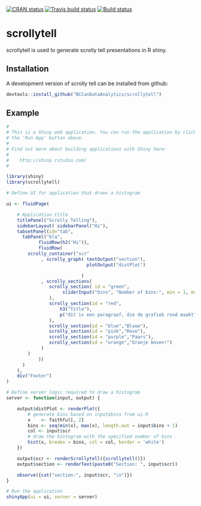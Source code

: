 
<!-- README.md is generated from README.Rmd. Please edit that file -->

[![CRAN
status](https://www.r-pkg.org/badges/version/scrollytell)](https://cran.r-project.org/package=scrollytell)
[![Travis build
status](https://travis-ci.org/statistiekcbs/scrollytell.svg?branch=master)](https://travis-ci.org/statistiekcbs/scrollytell)
[![Build
status](https://ci.appveyor.com/api/projects/status/hrkr0bi6y9svkcyi/branch/master?svg=true)](https://ci.appveyor.com/project/edwindj/scrollytell/branch/master)

# scrollytell

scrollytell is used to generate scrolly tell presentations in R shiny.

## Installation

A development version of scrolly tell can be installed from github:

``` r
devtools::install_github("BCCanDataAnalytics/scrollytell")
```

## Example

``` r
#
# This is a Shiny web application. You can run the application by clicking
# the 'Run App' button above.
#
# Find out more about building applications with Shiny here:
#
#    http://shiny.rstudio.com/
#

library(shiny)
library(scrollytell)

# Define UI for application that draws a histogram

ui <- fluidPage(

    # Application title
    titlePanel("Scrolly Telling"),
    sidebarLayout( sidebarPanel("Hi"),
    tabsetPanel(id="tab",
      tabPanel("bla",
            fluidRow(h2("Hi")),
            fluidRow(
        scrolly_container("scr"
             , scrolly_graph( textOutput("section"),
                              plotOutput("distPlot")

                            )
             , scrolly_sections(
                scrolly_section( id = "green",
                     sliderInput("bins", "Number of bins:", min = 1, max = 50, value = 30)
                ),
                scrolly_section(id = "red",
                    h3("Title"),
                    p("dit is een paragraaf, die de grafiek rood maakt")
                ),
                scrolly_section(id = "blue","Blauw"),
                scrolly_section(id = "pink","Rose"),
                scrolly_section(id = "purple","Paars"),
                scrolly_section(id = "orange","Oranje boven!")
             )
        )
            ))
      )
    ),
    div("Footer")
)

# Define server logic required to draw a histogram
server <- function(input, output) {

    output$distPlot <- renderPlot({
        # generate bins based on input$bins from ui.R
        x    <- faithful[, 2]
        bins <- seq(min(x), max(x), length.out = input$bins + 1)
        col <- input$scr
        # draw the histogram with the specified number of bins
        hist(x, breaks = bins, col = col, border = 'white')
    })

    output$scr <- renderScrollytell({scrollytell()})
    output$section <- renderText(paste0("Section: ", input$scr))

    observe({cat("section:", input$scr, "\n")})
}

# Run the application
shinyApp(ui = ui, server = server)
```
